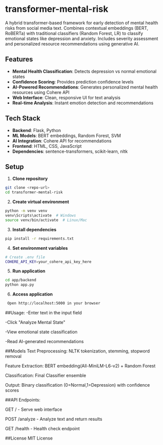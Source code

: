 # transformer-mental-risk
A hybrid transformer-based framework for early detection of mental health risks from social media text. Combines contextual embeddings (BERT, RoBERTa) with traditional classifiers (Random Forest, LR) to classify emotional states like depression and anxiety. Includes severity assessment and personalized resource recommendations using generative AI.
## Features

- **Mental Health Classification**: Detects depression vs normal emotional states
- **Confidence Scoring**: Provides prediction confidence levels
- **AI-Powered Recommendations**: Generates personalized mental health resources using Cohere API
- **Web Interface**: Clean, responsive UI for text analysis
- **Real-time Analysis**: Instant emotion detection and recommendations

## Tech Stack

- **Backend**: Flask, Python
- **ML Models**: BERT embeddings, Random Forest, SVM
- **AI Integration**: Cohere API for recommendations
- **Frontend**: HTML, CSS, JavaScript
- **Dependencies**: sentence-transformers, scikit-learn, nltk

## Setup

1. **Clone repository**
```bash
git clone <repo-url>
cd transformer-mental-risk
```
2. **Create virtual environment**
```bash
python -m venv venv
venv\Scripts\activate  # Windows
source venv/bin/activate  # Linux/Mac
```
3. **Install dependencies**
```bash
pip install -r requirements.txt
```
4. **Set environment variables**
```bash
# Create .env file
COHERE_API_KEY=your_cohere_api_key_here
```
5. **Run application**
```bash
cd app/backend
python app.py
```
6. **Access application**
```bash
 Open http://localhost:5000 in your browser
```
##Usage:
-Enter text in the input field

-Click "Analyze Mental State"

-View emotional state classification

-Read AI-generated recommendations

##Models
Text Preprocessing: NLTK tokenization, stemming, stopword removal

Feature Extraction: BERT embedding(All-MiniLM-L6-v2) + Random Forest 

Classification: Final Classifier ensemble

Output: Binary classification (0=Normal,1=Depression) with confidence scores

##API Endpoints:

GET / - Serve web interface

POST /analyze - Analyze text and return results

GET /health - Health check endpoint

##License
MIT License
